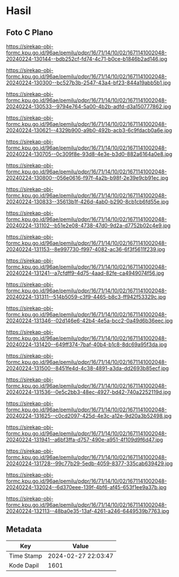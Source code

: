 # Hasil

## Foto C Plano

https://sirekap-obj-formc.kpu.go.id/96ae/pemilu/pdpr/16/71/14/10/02/1671141002048-20240224-130144--bdb252cf-fd74-4c71-b0ce-b1846b2ad146.jpg

https://sirekap-obj-formc.kpu.go.id/96ae/pemilu/pdpr/16/71/14/10/02/1671141002048-20240224-130300--bc527b3b-2547-43a4-bf23-844a19abb5b1.jpg

https://sirekap-obj-formc.kpu.go.id/96ae/pemilu/pdpr/16/71/14/10/02/1671141002048-20240224-130533--9794e764-5a00-4b2b-adfd-d3a150777862.jpg

https://sirekap-obj-formc.kpu.go.id/96ae/pemilu/pdpr/16/71/14/10/02/1671141002048-20240224-130621--4329b900-a9b0-492b-acb3-6c9fdacb0a6e.jpg

https://sirekap-obj-formc.kpu.go.id/96ae/pemilu/pdpr/16/71/14/10/02/1671141002048-20240224-130705--0c309f8e-93d8-4e3e-b3d0-882a6164a0e8.jpg

https://sirekap-obj-formc.kpu.go.id/96ae/pemilu/pdpr/16/71/14/10/02/1671141002048-20240224-130800--056e0616-f97f-4a2b-b98f-2e39e9cb91ec.jpg

https://sirekap-obj-formc.kpu.go.id/96ae/pemilu/pdpr/16/71/14/10/02/1671141002048-20240224-130833--35613b1f-426d-4ab0-b290-8cb1cb6fd55e.jpg

https://sirekap-obj-formc.kpu.go.id/96ae/pemilu/pdpr/16/71/14/10/02/1671141002048-20240224-131102--b51e2e08-4738-47d0-9d2a-d7752b02c4e9.jpg

https://sirekap-obj-formc.kpu.go.id/96ae/pemilu/pdpr/16/71/14/10/02/1671141002048-20240224-131153--8e997730-f997-4082-ac36-6f3f5611f239.jpg

https://sirekap-obj-formc.kpu.go.id/96ae/pemilu/pdpr/16/71/14/10/02/1671141002048-20240224-131241--a7cfdff9-4d75-4aad-82fe-ca4949074f56.jpg

https://sirekap-obj-formc.kpu.go.id/96ae/pemilu/pdpr/16/71/14/10/02/1671141002048-20240224-131311--514b5059-c3f9-4465-b8c3-ff942f53329c.jpg

https://sirekap-obj-formc.kpu.go.id/96ae/pemilu/pdpr/16/71/14/10/02/1671141002048-20240224-131346--02d146e6-42b4-4e5a-bcc2-0a49d6b36eec.jpg

https://sirekap-obj-formc.kpu.go.id/96ae/pemilu/pdpr/16/71/14/10/02/1671141002048-20240224-131420--649ff374-7baf-40b4-b1c8-8dc69a95f3da.jpg

https://sirekap-obj-formc.kpu.go.id/96ae/pemilu/pdpr/16/71/14/10/02/1671141002048-20240224-131500--8451fe4d-4c38-4891-a3da-dd2693b85ecf.jpg

https://sirekap-obj-formc.kpu.go.id/96ae/pemilu/pdpr/16/71/14/10/02/1671141002048-20240224-131536--0e5c2bb3-48ec-4927-bd42-740a2252119d.jpg

https://sirekap-obj-formc.kpu.go.id/96ae/pemilu/pdpr/16/71/14/10/02/1671141002048-20240224-131625--c0cd2097-425d-4e3c-a12e-9d20a3b52498.jpg

https://sirekap-obj-formc.kpu.go.id/96ae/pemilu/pdpr/16/71/14/10/02/1671141002048-20240224-131941--a6bf3ffa-d757-490e-a951-4f109d9f6d47.jpg

https://sirekap-obj-formc.kpu.go.id/96ae/pemilu/pdpr/16/71/14/10/02/1671141002048-20240224-131728--99c77b29-5edb-4059-8377-335cab639429.jpg

https://sirekap-obj-formc.kpu.go.id/96ae/pemilu/pdpr/16/71/14/10/02/1671141002048-20240224-132024--6d370eee-139f-4bf6-af45-653f1ee9a37b.jpg

https://sirekap-obj-formc.kpu.go.id/96ae/pemilu/pdpr/16/71/14/10/02/1671141002048-20240224-132113--48ba0e35-13af-4261-a246-6449539b7763.jpg


## Metadata

| Key        | Value               |
| ---------- | ------------------- |
| Time Stamp | 2024-02-27 22:03:47 |
| Kode Dapil | 1601                |



